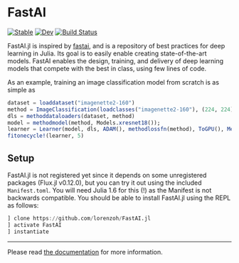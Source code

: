 # FastAI
[![Stable](https://img.shields.io/badge/docs-stable-blue.svg)](https://FluxML.github.io/FastAI.jl/stable)
[![Dev](https://img.shields.io/badge/docs-dev-blue.svg)](https://FluxML.github.io/FastAI.jl/dev)
[![Build Status](https://github.com/FluxML/FastAI.jl/workflows/CI/badge.svg)](https://github.com/FluxML/FastAI.jl/actions)

FastAI.jl is inspired by [fastai](https://github.com/fastai/fastai/blob/master/fastai/), and is a repository of best practices for deep learning in Julia. Its goal is to easily enable creating state-of-the-art models. FastAI enables the design, training, and delivery of deep learning models that compete with the best in class, using few lines of code.

As an example, training an image classification model from scratch is as simple as

```julia
dataset = loaddataset("imagenette2-160")
method = ImageClassification(loadclasses("imagenette2-160"), (224, 224))
dls = methoddataloaders(dataset, method)
model = methodmodel(method, Models.xresnet18());
learner = Learner(model, dls, ADAM(), methodlossfn(method), ToGPU(), Metrics(accuracy))
fitonecycle!(learner, 5)
```

## Setup

FastAI.jl is not registered yet since it depends on some unregistered packages (Flux.jl v0.12.0), but you can try it out using the included `Manifest.toml`. You will need Julia 1.6 for this (!) as the Manifest is not backwards compatible. You should be able to install FastAI.jl using the REPL as follows:

```julia
] clone https://github.com/lorenzoh/FastAI.jl
] activate FastAI
] instantiate
```

---

Please read [the documentation](https://lorenzoh.github.io/FastAI.jl/dev) for more information.
